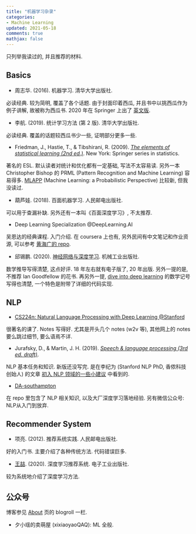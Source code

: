 ```yaml
---
title: "机器学习杂录"
categories: 
- Machine Learning
updated: 2021-05-18
comments: true
mathjax: false
---
```


只列举我读过的, 并且推荐的材料.

<!-- more -->

## Basics

- 周志华. (2016). 机器学习. 清华大学出版社.

必读经典. 较为简明, 覆盖了各个话题. 由于封面印着西瓜, 并且书中以挑西瓜作为例子讲解, 故被称为西瓜书. 2020 年在 Springer 上出了 [英文版](https://www.springer.com/gp/book/9789811519666).

- 李航. (2019). 统计学习方法 (第 2 版). 清华大学出版社.

必读经典. 覆盖的话题较西瓜书少一些, 证明部分更多一些.

- Friedman, J., Hastie, T., & Tibshirani, R. (2009). *[The elements of statistical learning (2nd ed.)](https://web.stanford.edu/~hastie/ElemStatLearn/)*. New York: Springer series in statistics.

著名的 ESL. 默认读者对统计和优化都有一定基础, 写法不太容易读. 另外一本 Christopher Bishop 的 PRML (Pattern Recognition and Machine Learning) 容易得多. [MLAPP](https://probml.github.io/pml-book/) (Machine Learning: a Probabilistic Perspective) 比较新, 但我没读过.

- 葫芦娃. (2018). 百面机器学习. 人民邮电出版社.

可以用于查漏补缺. 另外还有一本叫《百面深度学习》, 不太推荐.

- Deep Learning Specialization @DeepLearning.AI

吴恩达的经典课程. 入门介绍. 在 coursera 上也有, 另外民间有中文笔记和作业资源, 可以参考 [黄海广的 repo](https://github.com/fengdu78/deeplearning_ai_books).

- 邱锡鹏. (2020). [神经网络与深度学习](https://nndl.github.io/). 机械工业出版社.

数学推导写得清楚, 这点好评. 18 年左右就有电子版了, 20 年出版. 另外一提的是, 不推荐 Ian Goodfellow 的花书. 再另外一提, [dive into deep learning](https://d2l.ai/chapter_preface/index.html) 的数学记号写得也清楚, 一个特色是附带了详细的代码实现.

## NLP

- [CS224n: Natural Language Processing with Deep Learning @Stanford](https://web.stanford.edu/class/cs224n/)

很著名的课了. Notes 写得好. 尤其是开头几个 notes (w2v 等), 其他网上的 notes 要么跳过细节, 要么语焉不详.

- Jurafsky, D., & Martin, J. H. (2019). *[Speech & language processing (3rd ed. draft)](https://web.stanford.edu/~jurafsky/slp3/)*. 

NLP 基本任务和知识. 新版还没写完. 是在李纪为 (Stanford NLP PhD, 香侬科技创始人) 的文章 [初入 NLP 领域的一些小建议](https://zhuanlan.zhihu.com/p/59184256) 中看到的.

- [DA-southampton](https://github.com/DA-southampton)

在 repo 里包含了 NLP 相关知识, 以及大厂深度学习落地经验. 另有微信公众号: NLP从入门到放弃.

## Recommender System

- 项亮. (2012). 推荐系统实践. 人民邮电出版社.

好的入门书. 主要介绍了各种传统方法. 代码错误巨多.

- [王喆](https://www.zhihu.com/people/wang-zhe-58). (2020). 深度学习推荐系统. 电子工业出版社.

较为系统地介绍了深度学习方法.

## 公众号

博客参见 [About](https://shiina18.github.io/about/) 页的 blogroll 一栏.

- 夕小瑶的卖萌屋 (xixiaoyaoQAQ): ML 全般.